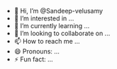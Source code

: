 - 👋 Hi, I’m @Sandeep-velusamy
- 👀 I’m interested in ...
- 🌱 I’m currently learning ...
- 💞️ I’m looking to collaborate on ...
- 📫 How to reach me ...
- 😄 Pronouns: ...
- ⚡ Fun fact: ...

<!---
Sandeep-velusamy/Sandeep-velusamy is a ✨ special ✨ repository because its `README.md` (this file) appears on your GitHub profile.
You can click the Preview link to take a look at your changes.
--->
